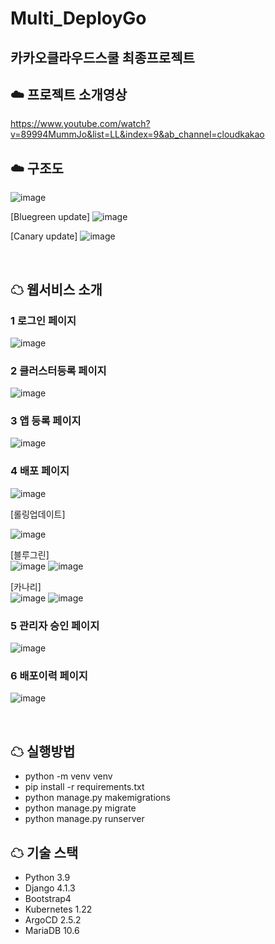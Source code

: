 # Multi_DeployGo
## 카카오클라우드스쿨 최종프로젝트
## ☁️ 프로젝트 소개영상
https://www.youtube.com/watch?v=89994MummJo&list=LL&index=9&ab_channel=cloudkakao

## ☁️ 구조도
![image](https://user-images.githubusercontent.com/44285158/208251820-5f6b22a6-ae53-4693-a6bc-1407a81d5b33.png)

[Bluegreen update]
![image](https://user-images.githubusercontent.com/44285158/208251849-243b0a8a-36ec-42a3-898e-f83cd856ce4f.png)

[Canary update]
![image](https://user-images.githubusercontent.com/44285158/208251866-6167f9c4-82bf-4425-999a-5e6ce02e654b.png)

<br />

## ☁ 웹서비스 소개
### 1️ 로그인 페이지
![image](https://user-images.githubusercontent.com/44285158/214204036-16105784-c0bf-448e-90b6-23ded9cde2d7.png)

### 2️ 클러스터등록 페이지
![image](https://user-images.githubusercontent.com/44285158/214203963-91552181-e136-4191-8940-33d0e0b4ba3a.png)

### 3️ 앱 등록 페이지
![image](https://user-images.githubusercontent.com/44285158/214203989-954a023c-74d1-4f24-beca-d94ee1e02b28.png)

### 4️ 배포 페이지
![image](https://user-images.githubusercontent.com/44285158/214204267-e17261f3-f508-47ab-bb40-5b21e53cddae.png)

[롤링업데이트]
<br />

![image](https://user-images.githubusercontent.com/44285158/214204885-6d269d53-bb7f-469d-9f18-e38cc8c738ed.png)


[블루그린]
<br />
![image](https://user-images.githubusercontent.com/44285158/214204722-5fffb071-c9bc-48fb-80e5-7118cfd06f49.png)
![image](https://user-images.githubusercontent.com/44285158/214204734-0f312b4e-57a5-496b-b7fb-958d433b2313.png)

[카나리]
<br />
![image](https://user-images.githubusercontent.com/44285158/214204746-8cd9d486-2657-4cec-aa98-c328c8d6d28b.png)
![image](https://user-images.githubusercontent.com/44285158/214204756-321db01d-a9b9-486e-9c9a-872db675d699.png)


### 5 관리자 승인 페이지
![image](https://user-images.githubusercontent.com/44285158/214205113-03cd5d0a-9e8f-4591-b475-62fca1d28de3.png)

### 6 배포이력 페이지
![image](https://user-images.githubusercontent.com/44285158/214204333-1f107cd0-b711-46b2-b88a-6cf0fdc36bdf.png)


<br />

## ☁ 실행방법

- python -m venv venv
- pip install -r requirements.txt
- python manage.py makemigrations
- python manage.py migrate
- python manage.py runserver

## ☁ 기술 스택

- Python 3.9
- Django 4.1.3
- Bootstrap4
- Kubernetes 1.22
- ArgoCD 2.5.2
- MariaDB 10.6

 
<br />
